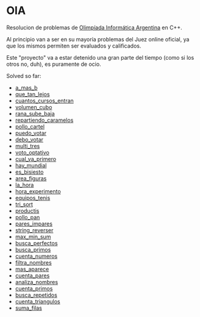 # OIA
Resolucion de problemas de [Olimpíada Informática Argentina](http://www.oia.unsam.edu.ar/) en C++.

Al principio van a ser en su mayoría problemas del Juez online oficial, ya que los mismos permiten ser evaluados y calificados.

Este "proyecto" va a estar detenido una gran parte del tiempo (como si los otros no, duh), es puramente de ocio.

Solved so far:
* [a_mas_b](http://juez.oia.unsam.edu.ar/#/task/a_mas_b/statement)  
* [que_tan_lejos](http://juez.oia.unsam.edu.ar/#/task/que_tan_lejos/statement)  
* [cuantos_cursos_entran](http://juez.oia.unsam.edu.ar/#/task/cuantos_cursos_entran/statement)  
* [volumen_cubo](http://juez.oia.unsam.edu.ar/#/task/volumen_cubo/statement)  
* [rana_sube_baja](http://juez.oia.unsam.edu.ar/#/task/rana_sube_baja/statement)  
* [repartiendo_caramelos](http://juez.oia.unsam.edu.ar/#/task/repartiendo_caramelos/statement)  
* [pollo_cartel](http://juez.oia.unsam.edu.ar/#/task/pollo_cartel/statement)  
* [puedo_votar](http://juez.oia.unsam.edu.ar/#/task/puedo_votar/statement)  
* [debo_votar](http://juez.oia.unsam.edu.ar/#/task/debo_votar/statement)  
* [multi_tres](http://juez.oia.unsam.edu.ar/#/task/multi_tres/statement)  
* [voto_optativo](http://juez.oia.unsam.edu.ar/#/task/voto_optativo/statement)  
* [cual_va_primero](http://juez.oia.unsam.edu.ar/#/task/cual_va_primero/statement)  
* [hay_mundial](http://juez.oia.unsam.edu.ar/#/task/hay_mundial/statement)  
* [es_bisiesto](http://juez.oia.unsam.edu.ar/#/task/es_bisiesto/statement)  
* [area_figuras](http://juez.oia.unsam.edu.ar/#/task/area_figuras/statement)  
* [la_hora](http://juez.oia.unsam.edu.ar/#/task/la_hora/statement)  
* [hora_experimento](http://juez.oia.unsam.edu.ar/#/task/hora_experimento/statement)  
* [equipos_tenis](http://juez.oia.unsam.edu.ar/#/task/equipos_tenis/statement)  
* [tri_sort](http://juez.oia.unsam.edu.ar/#/task/tri_sort/statement)  
* [productis](http://juez.oia.unsam.edu.ar/#/task/productis/statement)  
* [pollo_pan](http://juez.oia.unsam.edu.ar/#/task/pollo_pan/statement)  
* [pares_impares](http://juez.oia.unsam.edu.ar/#/task/pares_impares/statement)  
* [string_reverser](http://juez.oia.unsam.edu.ar/#/task/string_reverser/statement)  
* [max_min_sum](http://juez.oia.unsam.edu.ar/#/task/max_min_sum/statement)  
* [busca_perfectos](http://juez.oia.unsam.edu.ar/#/task/busca_perfectos/statement)  
* [busca_primos](http://juez.oia.unsam.edu.ar/#/task/busca_primos/statement)  
* [cuenta_numeros](http://juez.oia.unsam.edu.ar/#/task/cuenta_numeros/statement)  
* [filtra_nombres](http://juez.oia.unsam.edu.ar/#/task/filtra_nombres/statement)  
* [mas_aparece](http://juez.oia.unsam.edu.ar/#/task/mas_aparece/statement)  
* [cuenta_pares](http://juez.oia.unsam.edu.ar/#/task/cuenta_pares/statement)  
* [analiza_nombres](http://juez.oia.unsam.edu.ar/#/task/analiza_nombres/statement)  
* [cuenta_primos](http://juez.oia.unsam.edu.ar/#/task/cuenta_primos/statement)  
* [busca_repetidos](http://juez.oia.unsam.edu.ar/#/task/busca_repetidos/statement)  
* [cuenta_triangulos](http://juez.oia.unsam.edu.ar/#/task/cuenta_triangulos/statement)  
* [suma_filas](http://juez.oia.unsam.edu.ar/#/task/suma_filas/statement)  